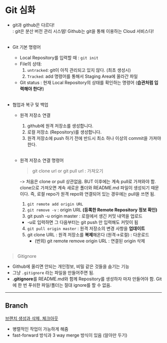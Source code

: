 # Git 심화

- git과 github은 다르다! <br>
: git은 분산 버전 관리 시스템! Github는 git을 통해 이용하는 Cloud 서비스다! <br></br>

- Git 기본 명령어
  - Local Repository를 입력할 때 : `git init`
  - File의 상태: <br>
    1. `untracked`: git이 아직 관리되고 있지 않다. (최초 생성시)
    2. `Tracked`: add 명령어를 통해서 Staging Area에 올라간 파일
   - Git status : 현재 Local Repository의 상태를 확인하는 명령어 (**습관처럼 입력해야 한다!**) <br></br>
  
- 협업과 복구 및 백업
  - 원격 저장소 연결 <Br>
    1. github에 원격 저장소를 생성합니다.
    2. 로컬 저장소 (Repository)를 생성합니다.
    3. 원격 저장소에 push 하기 전에 반드시 최소 하나 이상의 commit을 가져야 한다. <br></br>

  - 원격 저장소 연결 명령어 <br>
    >git clone url or git pull url : 가져오기 <br>

    -> 처음은 clone or pull 상관없음. BUT 이후에는 계속 pull로 가져와야 함. clone으로 가져오면 계속 새로운 폴더와 README.md 파일이 생성되기 때문이다. 즉, 로컬 repo가 원격 repo와 연결되어 있는 경우에는 pull을 쓰면 됨. 

    1. `git remote add origin URL`
    2. `git remove -v` : origin URL __(등록한 Remote Repository 정보 확인)__
    3. git push -u origin master : 로컬에서 생긴 커밋 내역을 업로드 
      - -u로 입력하면 그 다음부터는 git push 만 입력해도 커밋이 됨
    4. `git pull origin master` : 원격 저장소의 변경 사항을 __업데이트__
    5. git clone URL : 원격 저장소를 **복제**해온다 (원격→로컬) : 다운로드
       - (번외) git remote remove origin URL : 연결된 origin  삭제 <br></br>
> Gitignore
- Github에 올리면 안되는 개인정보, 비밀 같은 것들을 숨기는 기능
- 그냥 `.gitignore` 라는 파일을 만들어주면 됨.
- **.gitignore**를 README.md와 함께 Repository를 생성하자 마자 만들어야 함. Git에 한 번 푸쉬한 파일/폴더는 절대 ignore를 할 수 없음.

---

## Branch

[브랜치 생성과 삭제, 체크아웃](https://mylko72.gitbooks.io/git/content/branch/checkout.html)

- 병렬적인 작업이 가능하게 해줌
- fast-forward 방식과 3 way merge 방식이 있음 (알아만 두기)

